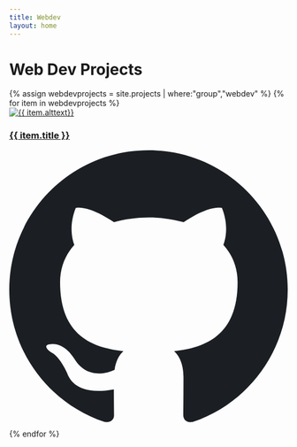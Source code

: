 ```yaml
---
title: Webdev
layout: home
---
```


<div class="w-full relative pt-4">
    <div class="w-full md:container mx-auto">
        <h1 class="text-center text-3xl font-bold leading-wide uppercase">Web Dev Projects</h1>
        <div class="grid w-4/5 mx-auto md:w-full grid-cols-3 gap-10 md:gap-6 justify-center align-center pt-6 pb-10">
        {% assign webdevprojects = site.projects | where:"group","webdev" %}
            {% for item in webdevprojects %}    
                <div class="flex flex-col md:flex-row col-span-3 md:col-span-1 relative">
                    <div class="w-full flex-shrink-0">
                    <a href="/projects/{{item.urlsafetitle}}" class="hover:text-blue-500">
                        <img class="rounded w-full h-full object-cover shadow" src="{{ item.image }}" alt = "{{ item.alttext}}"/>
                    </a>
                    </div>
                    <div class="absolute bg-gray-700 rounded rounded-r-none px-6 py-1" style="top:10px; right: 0px;">
                            <div class="flex items-center">
                                <h3 class="font-semibold"><a href="/projects/{{item.urlsafetitle}}" class="hover:text-blue-500">{{ item.title }}</a></h3>
                                <a href="{{ item.source }}" class="w-5 h-5 ml-3 hover:text-blue-500">
                                    <svg viewBox="0 0 1024 1024" fill="none" xmlns="http://www.w3.org/2000/svg"> <path fill-rule="evenodd" clip-rule="evenodd" d="M8 0C3.58 0 0 3.58 0 8C0 11.54 2.29 14.53 5.47 15.59C5.87 15.66 6.02 15.42 6.02 15.21C6.02 15.02 6.01 14.39 6.01 13.72C4 14.09 3.48 13.23 3.32 12.78C3.23 12.55 2.84 11.84 2.5 11.65C2.22 11.5 1.82 11.13 2.49 11.12C3.12 11.11 3.57 11.7 3.72 11.94C4.44 13.15 5.59 12.81 6.05 12.6C6.12 12.08 6.33 11.73 6.56 11.53C4.78 11.33 2.92 10.64 2.92 7.58C2.92 6.71 3.23 5.99 3.74 5.43C3.66 5.23 3.38 4.41 3.82 3.31C3.82 3.31 4.49 3.1 6.02 4.13C6.66 3.95 7.34 3.86 8.02 3.86C8.7 3.86 9.38 3.95 10.02 4.13C11.55 3.09 12.22 3.31 12.22 3.31C12.66 4.41 12.38 5.23 12.3 5.43C12.81 5.99 13.12 6.7 13.12 7.58C13.12 10.65 11.25 11.33 9.47 11.53C9.76 11.78 10.01 12.26 10.01 13.01C10.01 14.08 10 14.94 10 15.21C10 15.42 10.15 15.67 10.55 15.59C13.71 14.53 16 11.53 16 8C16 3.58 12.42 0 8 0Z" transform="scale(64)" class="fill-current" fill="#1B1F23"/> </svg>
                                </a>
                            </div>
                            <!-- <p class="md:text-sm"> {{ item.description }} </p> -->
                        </div>
                </div>
            {% endfor %}
        </div>
    </div>   
</div>